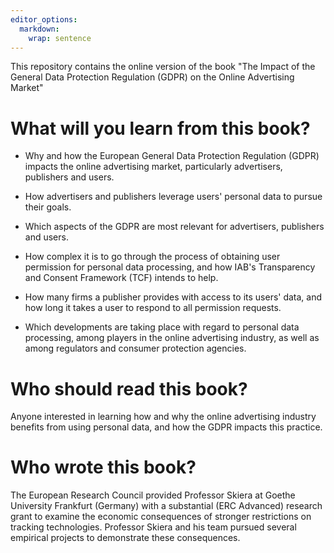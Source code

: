 ```yaml
---
editor_options: 
  markdown: 
    wrap: sentence
---
```


This repository contains the online version of the book "The Impact of the General Data Protection Regulation (GDPR) on the Online Advertising Market"

# What will you learn from this book? 

-   Why and how the European General Data Protection Regulation (GDPR) impacts the online advertising market, particularly advertisers, publishers and users.

-   How advertisers and publishers leverage users' personal data to pursue their goals.

-   Which aspects of the GDPR are most relevant for advertisers, publishers and users.

-   How complex it is to go through the process of obtaining user permission for personal data processing, and how IAB's Transparency and Consent Framework (TCF) intends to help.

-   How many firms a publisher provides with access to its users' data, and how long it takes a user to respond to all permission requests.

-   Which developments are taking place with regard to personal data processing, among players in the online advertising industry, as well as among regulators and consumer protection agencies.

# Who should read this book? 

Anyone interested in learning how and why the online advertising industry benefits from using personal data, and how the GDPR impacts this practice.

# Who wrote this book?

The European Research Council provided Professor Skiera at Goethe University Frankfurt (Germany) with a substantial (ERC Advanced) research grant to examine the economic consequences of stronger restrictions on tracking technologies.
Professor Skiera and his team pursued several empirical projects to demonstrate these consequences.
